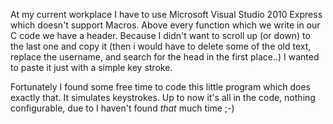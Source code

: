 At my current workplace I have to use Microsoft Visual Studio 2010 Express which doesn't support Macros.
Above every function which we write in our C code we have a header. Because I didn't want to scroll up (or down) to the last one and copy it (then i would have to delete some of the old text, replace the username, and search for the head in the first place..) I wanted to paste it just with a simple key stroke.

Fortunately I found some free time to code this little program which does exactly that.
It simulates keystrokes.
Up to now it's all in the code, nothing configurable, due to I haven't found _that_ much time ;-)

